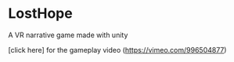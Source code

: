 # LostHope

A VR narrative game made with unity

[click here] for the gameplay video (https://vimeo.com/996504877)
